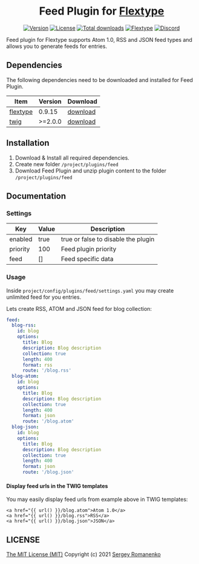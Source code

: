 <h1 align="center">Feed Plugin for <a href="https://flextype.org/">Flextype</a></h1>

<p align="center">
<a href="https://github.com/flextype-plugins/feed/releases"><img alt="Version" src="https://img.shields.io/github/release/flextype-plugins/feed.svg?label=version&color=black"></a> <a href="https://github.com/flextype-plugins/feed"><img src="https://img.shields.io/badge/license-MIT-blue.svg?color=black" alt="License"></a> <a href="https://github.com/flextype-plugins/feed"><img src="https://img.shields.io/github/downloads/flextype-plugins/feed/total.svg?color=black" alt="Total downloads"></a> <a href="https://github.com/flextype/flextype"><img src="https://img.shields.io/badge/Flextype-0.9.15-green.svg?color=black" alt="Flextype"></a> <a href=""><img src="https://img.shields.io/discord/423097982498635778.svg?logo=discord&color=black&label=Discord%20Chat" alt="Discord"></a>
</p>

Feed plugin for Flextype supports Atom 1.0, RSS and JSON feed types and allows you to generate feeds for entries.  

## Dependencies

The following dependencies need to be downloaded and installed for Feed Plugin.

| Item | Version | Download |
|---|---|---|
| [flextype](https://github.com/flextype/flextype) | 0.9.15 | [download](https://github.com/flextype/flextype/releases) |
| [twig](https://github.com/flextype-plugins/twig) | >=2.0.0 | [download](https://github.com/flextype-plugins/twig/releases) |

## Installation

1. Download & Install all required dependencies.
2. Create new folder `/project/plugins/feed`
3. Download Feed Plugin and unzip plugin content to the folder `/project/plugins/feed`

## Documentation

### Settings

| Key | Value | Description |
|---|---|---|
| enabled | true | true or false to disable the plugin |
| priority | 100 | Feed plugin priority |
| feed | [] | Feed specific data |

### Usage

Inside `project/config/plugins/feed/settings.yaml` you may create unlimited feed for you entries.

Lets create RSS, ATOM and JSON feed for blog collection:

```yaml
feed:
  blog-rss:
    id: blog
    options:
      title: Blog
      description: Blog description
      collection: true
      length: 400
      format: rss
      route: '/blog.rss'
  blog-atom:
    id: blog
    options:
      title: Blog
      description: Blog description
      collection: true
      length: 400
      format: json
      route: '/blog.atom'
  blog-json:
    id: blog
    options:
      title: Blog
      description: Blog description
      collection: true
      length: 400
      format: json
      route: '/blog.json'
```

#### Display feed urls in the TWIG templates

You may easily display feed urls from example above in TWIG templates:

```twig
<a href="{{ url() }}/blog.atom">Atom 1.0</a>
<a href="{{ url() }}/blog.rss">RSS</a>
<a href="{{ url() }}/blog.json">JSON</a>
```

## LICENSE
[The MIT License (MIT)](https://github.com/flextype-plugins/feed/blob/master/LICENSE.txt)
Copyright (c) 2021 [Sergey Romanenko](https://github.com/Awilum)
